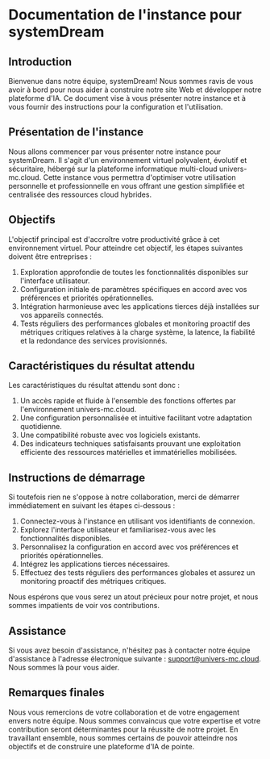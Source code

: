 # Documentation de l'instance pour systemDream

## Introduction
Bienvenue dans notre équipe, systemDream! Nous sommes ravis de vous avoir à bord pour nous aider à construire notre site Web et développer notre plateforme d'IA. Ce document vise à vous présenter notre instance et à vous fournir des instructions pour la configuration et l'utilisation.

## Présentation de l'instance
Nous allons commencer par vous présenter notre instance pour systemDream. Il s'agit d'un environnement virtuel polyvalent, évolutif et sécuritaire, hébergé sur la plateforme informatique multi-cloud univers-mc.cloud. Cette instance vous permettra d'optimiser votre utilisation personnelle et professionnelle en vous offrant une gestion simplifiée et centralisée des ressources cloud hybrides.

## Objectifs
L'objectif principal est d'accroître votre productivité grâce à cet environnement virtuel. Pour atteindre cet objectif, les étapes suivantes doivent être entreprises :
1. Exploration approfondie de toutes les fonctionnalités disponibles sur l'interface utilisateur.
2. Configuration initiale de paramètres spécifiques en accord avec vos préférences et priorités opérationnelles.
3. Intégration harmonieuse avec les applications tierces déjà installées sur vos appareils connectés.
4. Tests réguliers des performances globales et monitoring proactif des métriques critiques relatives à la charge système, la latence, la fiabilité et la redondance des services provisionnés.

## Caractéristiques du résultat attendu
Les caractéristiques du résultat attendu sont donc :
1. Un accès rapide et fluide à l'ensemble des fonctions offertes par l'environnement univers-mc.cloud.
2. Une configuration personnalisée et intuitive facilitant votre adaptation quotidienne.
3. Une compatibilité robuste avec vos logiciels existants.
4. Des indicateurs techniques satisfaisants prouvant une exploitation efficiente des ressources matérielles et immatérielles mobilisées.

## Instructions de démarrage
Si toutefois rien ne s'oppose à notre collaboration, merci de démarrer immédiatement en suivant les étapes ci-dessous :
1. Connectez-vous à l'instance en utilisant vos identifiants de connexion.
2. Explorez l'interface utilisateur et familiarisez-vous avec les fonctionnalités disponibles.
3. Personnalisez la configuration en accord avec vos préférences et priorités opérationnelles.
4. Intégrez les applications tierces nécessaires.
5. Effectuez des tests réguliers des performances globales et assurez un monitoring proactif des métriques critiques.

Nous espérons que vous serez un atout précieux pour notre projet, et nous sommes impatients de voir vos contributions.

## Assistance
Si vous avez besoin d'assistance, n'hésitez pas à contacter notre équipe d'assistance à l'adresse électronique suivante : support@univers-mc.cloud. Nous sommes là pour vous aider.

## Remarques finales
Nous vous remercions de votre collaboration et de votre engagement envers notre équipe. Nous sommes convaincus que votre expertise et votre contribution seront déterminantes pour la réussite de notre projet. En travaillant ensemble, nous sommes certains de pouvoir atteindre nos objectifs et de construire une plateforme d'IA de pointe.